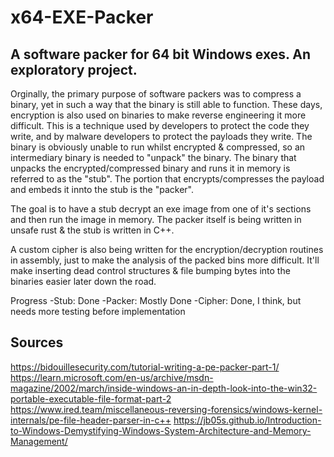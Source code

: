 # x64-EXE-Packer
## A software packer for 64 bit Windows exes. An exploratory project.
Orginally, the primary purpose of software packers was to compress a binary, yet in such a way that the binary is still able to function. These days, encryption is also used on binaries to make reverse engineering it more difficult. This is a technique used by developers to protect the code they write, and by malware developers to protect the payloads they write. The binary is obviously unable to run whilst encrypted & compressed, so an intermediary binary is needed to "unpack" the binary. The binary that unpacks the encrypted/compressed binary and runs it in memory is referred to as the "stub". The portion that encrypts/compresses the payload and embeds it innto the stub is the "packer". 


The goal is to have a stub decrypt an exe image from one of it's sections and then run the image in memory. The packer itself is being written in unsafe rust & the stub is written in C++.

A custom cipher is also being written for the encryption/decryption routines in assembly, just to make the analysis of the packed bins more difficult. It'll make inserting dead control structures & file bumping bytes into the binaries easier later down the road.

Progress
-Stub: Done
-Packer: Mostly Done
-Cipher: Done, I think, but needs more testing before implementation



## Sources
https://bidouillesecurity.com/tutorial-writing-a-pe-packer-part-1/
https://learn.microsoft.com/en-us/archive/msdn-magazine/2002/march/inside-windows-an-in-depth-look-into-the-win32-portable-executable-file-format-part-2
https://www.ired.team/miscellaneous-reversing-forensics/windows-kernel-internals/pe-file-header-parser-in-c++
https://jb05s.github.io/Introduction-to-Windows-Demystifying-Windows-System-Architecture-and-Memory-Management/
